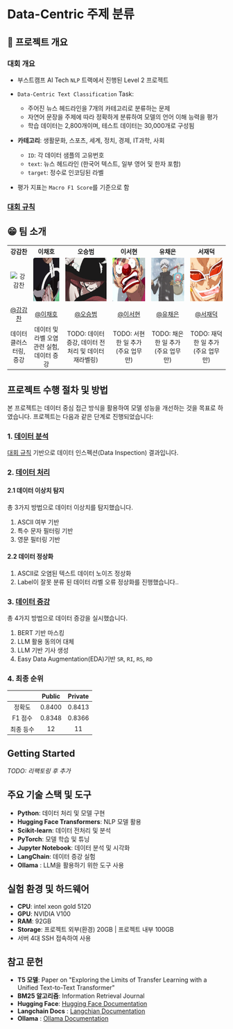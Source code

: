 # Data-Centric 주제 분류

## 📕 프로젝트 개요

### 대회 개요

- 부스트캠프 AI Tech `NLP` 트랙에서 진행된 Level 2 프로젝트
- `Data-Centric Text Classification` Task:

  - 주어진 뉴스 헤드라인을 7개의 카테고리로 분류하는 문제
  - 자연어 문장을 주제에 따라 정확하게 분류하여 모델의 언어 이해 능력을 평가
  - 학습 데이터는 2,800개이며, 테스트 데이터는 30,000개로 구성됨

- **카테고리**: 생활문화, 스포츠, 세계, 정치, 경제, IT과학, 사회

  - `ID`: 각 데이터 샘플의 고유번호
  - `text`: 뉴스 헤드라인 (한국어 텍스트, 일부 영어 및 한자 포함)
  - `target`: 정수로 인코딩된 라벨

- 평가 지표는 `Macro F1 Score`를 기준으로 함

### [대회 규칙](./docs/competition_rule.md)

## 😁 팀 소개

<table style="width: 100%; text-align: center;">
  <tr>
    <th>강감찬</th>
    <th>이채호</th>
    <th>오승범</th>
    <th>이서현</th>
    <th>유채은</th>
    <th>서재덕</th>
  </tr>
  <tr>
    <td style="text-align: center; vertical-align: middle;"><img src="./docs/README/강감찬.gif" alt="강감찬" width="100" height="100"></td>
    <td style="text-align: center; vertical-align: middle;"><img src="./docs/README/이채호.gif" alt="이채호" width="100" height="100"></td>
    <td style="text-align: center; vertical-align: middle;"><img src="./docs/README/오승범.gif" alt="오승범" width="100" height="100"></td>
    <td style="text-align: center; vertical-align: middle;"><img src="./docs/README/이서현.gif" alt="이서현" width="100" height="100"></td>
    <td style="text-align: center; vertical-align: middle;"><img src="./docs/README/유채은.gif" alt="유채은" width="100" height="100"></td>
    <td style="text-align: center; vertical-align: middle;"><img src="./docs/README/서재덕.gif" alt="서재덕" width="100" height="100"></td>
  </tr>
  <tr>
    <td><a href="https://github.com/gsgh3016">@강감찬</a></td>
    <td><a href="https://github.com/chell9999">@이채호</a></td>
    <td><a href="https://github.com/Sbeom12">@오승범</a></td>
    <td><a href="https://github.com/seohyeon0677">@이서현</a></td>
    <td><a href="https://github.com/canolayoo78">@유채은</a></td>
    <td><a href="https://github.com/jduck301">@서재덕</a></td>
  </tr>
  <tr>
    <td>데이터 클러스터링, 증강</td>
    <td>데이터 및 라벨 오염 관련 실험, 데이터 증강</td>
    <td>TODO: 데이터 증강, 데이터 전처리 및 데이터 재라벨링)</td>
    <td>TODO: 서현 한 일 추가(주요 업무만)</td>
    <td>TODO: 채은 한 일 추가(주요 업무만)</td>
    <td>TODO: 재덕 한 일 추가(주요 업무만)</td>
  </tr>
</table>

## 프로젝트 수행 절차 및 방법

본 프로젝트는 데이터 중심 접근 방식을 활용하여 모델 성능을 개선하는 것을 목표로 하였습니다. 프로젝트는 다음과 같은 단계로 진행되었습니다:

### 1. [데이터 분석](./docs/data_analysis.md)

[대회 규칙](./docs//competition.md) 기반으로 데이터 인스펙션(Data Inspection) 결과입니다.

### 2. [데이터 처리](./docs/data_processing.md)
#### 2.1 데이터 이상치 탐지

총 3가지 방법으로 데이터 이상치를 탐지했습니다.

1. ASCII 여부 기반
2. 특수 문자 필터링 기반
3. 영문 필터링 기반

#### 2.2 데이터 정상화

1. ASCII로 오염된 텍스트 데이터 노이즈 정상화
2. Label이 잘못 분류 된 데이터 라벨 오류 정상화를 진행했습니다..

### 3. [데이터 증강](./docs/data_augmentation.md)

총 4가지 방법으로 데이터 증강을 실시했습니다.

1. BERT 기반 마스킹
2. LLM 활용 동의어 대체
3. LLM 기반 기사 생성
4. Easy Data Augmentation(EDA)기반 `SR`, `RI`, `RS`, `RD`

### 4. 최종 순위

|           |  Public  | Private  |
| :-------: | :------: | :------: |
|   정확도  | 0.8400 | 0.8413 |
| F1 점수   | 0.8348 | 0.8366 |
| 최종 등수 | 12 | 11 |

## Getting Started

*TODO: 리팩토링 후 추가*

## 주요 기술 스택 및 도구

- **Python**: 데이터 처리 및 모델 구현
- **Hugging Face Transformers**: NLP 모델 활용
- **Scikit-learn**: 데이터 전처리 및 분석
- **PyTorch**: 모델 학습 및 튜닝
- **Jupyter Notebook**: 데이터 분석 및 시각화
- **LangChain**: 데이터 증강 실험
- **Ollama** : LLM을 활용하기 위한 도구 사용

## 실험 환경 및 하드웨어

- **CPU**: intel xeon gold 5120
- **GPU**: NVIDIA V100
- **RAM**: 92GB
- **Storage**: 프로젝트 외부(환경) 20GB | 프로젝트 내부 100GB
- 서버 4대 SSH 접속하여 사용

## 참고 문헌

- **T5 모델**: Paper on "Exploring the Limits of Transfer Learning with a Unified Text-to-Text Transformer"
- **BM25 알고리즘**: Information Retrieval Journal
- **Hugging Face**: [Hugging Face Documentation](https://huggingface.co/docs)
- **Langchain Docs** : [Langchian Documentation](https://python.langchain.com/docs/introduction/)
- **Ollama** : [Ollama Documentation](https://ollama.com/library)

